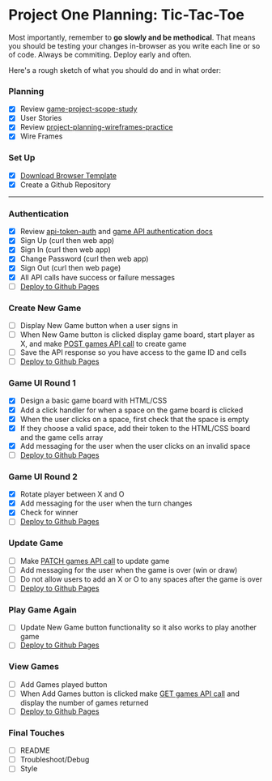 # Project One Planning: Tic-Tac-Toe

Most importantly, remember to **go slowly and be methodical**. That means you
should be testing your changes in-browser as you write each line or so of code.
Always be commiting. Deploy early and often.

Here's a rough sketch of what you should do and in what order:

### Planning
- [x] Review [game-project-scope-study](https://git.generalassemb.ly/ga-wdi-boston/game-project-scope-study)
- [x] User Stories
- [x] Review [project-planning-wireframes-practice](https://git.generalassemb.ly/ga-wdi-boston/project-planning-wireframes-practice)
- [x] Wire Frames

### Set Up
- [x] [Download Browser Template](https://git.generalassemb.ly/ga-wdi-boston/browser-template)
- [x] Create a Github Repository
----

### Authentication
- [x] Review [api-token-auth](https://git.generalassemb.ly/ga-wdi-boston/jquery-ajax-token-auth) and [game API authentication docs](https://git.generalassemb.ly/ga-wdi-boston/game-project-api/blob/master/docs/user.md)
- [x] Sign Up (curl then web app)
- [x] Sign In (curl then web app)
- [x] Change Password (curl then web app)
- [x] Sign Out (curl then web page)
- [x] All API calls have success or failure messages
- [ ] [Deploy to Github Pages](https://git.generalassemb.ly/ga-wdi-boston/gh-pages-deployment-guide)

### Create New Game
- [ ] Display New Game button when a user signs in
- [ ] When New Game button is clicked display game board, start player as X, and make [POST games API call](https://git.generalassemb.ly/ga-wdi-boston/game-project-api/blob/master/docs/game.md#create-post-games) to create game
- [ ] Save the API response so you have access to the game ID and cells
- [ ] [Deploy to Github Pages](https://git.generalassemb.ly/ga-wdi-boston/gh-pages-deployment-guide)

### Game UI Round 1
- [x] Design a basic game board with HTML/CSS
- [x] Add a click handler for when a space on the game board is clicked
- [x] When the user clicks on a space, first check that the space is empty
- [x] If they choose a valid space, add their token to the HTML/CSS board and the game cells array
- [x] Add messaging for the user when the user clicks on an invalid space
- [ ] [Deploy to Github Pages](https://git.generalassemb.ly/ga-wdi-boston/gh-pages-deployment-guide)

### Game UI Round 2
- [x] Rotate player between X and O
- [x] Add messaging for the user when the turn changes
- [x] Check for winner
- [ ] [Deploy to Github Pages](https://git.generalassemb.ly/ga-wdi-boston/gh-pages-deployment-guide)

### Update Game
- [ ] Make [PATCH games API call](https://git.generalassemb.ly/ga-wdi-boston/game-project-api/blob/master/docs/game.md#update-patch-gamesid) to update game
- [ ] Add messaging for the user when the game is over (win or draw)
- [ ] Do not allow users to add an X or O to any spaces after the game is over
- [ ] [Deploy to Github Pages](https://git.generalassemb.ly/ga-wdi-boston/gh-pages-deployment-guide)

### Play Game Again
- [ ] Update New Game button functionality so it also works to play another game
- [ ] [Deploy to Github Pages](https://git.generalassemb.ly/ga-wdi-boston/gh-pages-deployment-guide)

### View Games

- [ ] Add Games played button
- [ ] When Add Games button is clicked make [GET games API call](https://git.generalassemb.ly/ga-wdi-boston/game-project-api/blob/master/docs/game.md#index-get-games) and display the number of games returned
- [ ] [Deploy to Github Pages](https://git.generalassemb.ly/ga-wdi-boston/gh-pages-deployment-guide)

### Final Touches
- [ ] README
- [ ] Troubleshoot/Debug
- [ ] Style
